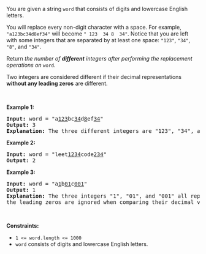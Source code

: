 <div><p>You are given a string <code>word</code> that consists of digits and lowercase English letters.</p>

<p>You will replace every non-digit character with a space. For example, <code>"a123bc34d8ef34"</code> will become <code>" 123&nbsp; 34 8&nbsp; 34"</code>. Notice that you are left with some integers that are separated by at least one space: <code>"123"</code>, <code>"34"</code>, <code>"8"</code>, and <code>"34"</code>.</p>

<p>Return <em>the number of <strong>different</strong> integers after performing the replacement operations on </em><code>word</code>.</p>

<p>Two integers are considered different if their decimal representations <strong>without any leading zeros</strong> are different.</p>

<p>&nbsp;</p>
<p><strong>Example 1:</strong></p>

<pre><strong>Input:</strong> word = "a<u>123</u>bc<u>34</u>d<u>8</u>ef<u>34</u>"
<strong>Output:</strong> 3
<strong>Explanation: </strong>The three different integers are "123", "34", and "8". Notice that "34" is only counted once.
</pre>

<p><strong>Example 2:</strong></p>

<pre><strong>Input:</strong> word = "leet<u>1234</u>code<u>234</u>"
<strong>Output:</strong> 2
</pre>

<p><strong>Example 3:</strong></p>

<pre><strong>Input:</strong> word = "a<u>1</u>b<u>01</u>c<u>001</u>"
<strong>Output:</strong> 1
<strong>Explanation: </strong>The three integers "1", "01", and "001" all represent the same integer because
the leading zeros are ignored when comparing their decimal values.
</pre>

<p>&nbsp;</p>
<p><strong>Constraints:</strong></p>

<ul>
	<li><code>1 &lt;= word.length &lt;= 1000</code></li>
	<li><code>word</code> consists of digits and lowercase English letters.</li>
</ul>
</div>
